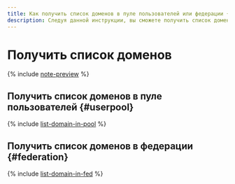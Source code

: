 ```yaml
---
title: Как получить список доменов в пуле пользователей или федерации {{ org-full-name }}
description: Следуя данной инструкции, вы сможете получить список доменов в пуле пользователей или федерации {{ org-name }}.
---
```


# Получить список доменов


{% include [note-preview](../../../_includes/note-preview.md) %}

## Получить список доменов в пуле пользователей {#userpool}

{% include [list-domain-in-pool](../../../_includes/organization/list-domain-in-pool.md) %}

## Получить список доменов в федерации {#federation}

{% include [list-domain-in-fed](../../../_includes/organization/list-domain-in-fed.md) %}